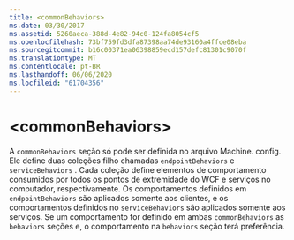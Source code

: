 ```yaml
---
title: <commonBehaviors>
ms.date: 03/30/2017
ms.assetid: 5260aeca-388d-4e82-94c0-124fa8054cf5
ms.openlocfilehash: 73bf759fd3dfa87398aa74de93160a4ffce08eba
ms.sourcegitcommit: b16c00371ea06398859ecd157defc81301c9070f
ms.translationtype: MT
ms.contentlocale: pt-BR
ms.lasthandoff: 06/06/2020
ms.locfileid: "61704356"
---
```

# \<commonBehaviors>
A `commonBehaviors` seção só pode ser definida no arquivo Machine. config. Ele define duas coleções filho chamadas `endpointBehaviors` e `serviceBehaviors` .  Cada coleção define elementos de comportamento consumidos por todos os pontos de extremidade do WCF e serviços no computador, respectivamente. Os comportamentos definidos em `endpointBehaviors` são aplicados somente aos clientes, e os comportamentos definidos no `serviceBehaviors` são aplicados somente aos serviços. Se um comportamento for definido em ambas `commonBehaviors` as `behaviors` seções e, o comportamento na `behaviors` seção terá preferência.
